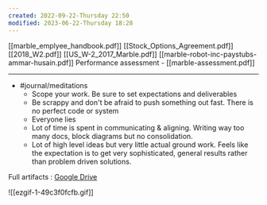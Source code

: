 ```yaml
---
created: 2022-09-22-Thursday 22:50
modified: 2023-06-22-Thursday 18:28
---
```


[[marble_emplyee_handbook.pdf]]
[[Stock_Options_Agreement.pdf]]
[[2018_W2.pdf]]
[[US_W-2_2017_Marble.pdf]]
[[marble-robot-inc-paystubs-ammar-husain.pdf]]
Performance assessment - [[marble-assessment.pdf]]

---

- #journal/meditations
	- Scope your work. Be sure to set expectations and deliverables
	- Be scrappy and don't be afraid to push something out fast. There is no perfect code or system
	- Everyone lies
	- Lot of time is spent in communicating & aligning. Writing way too many docs, block diagrams but no consolidation.
	- Lot of high level ideas but very little actual ground work. Feels like the expectation is to get very sophisticated, general results rather than problem driven solutions.

Full artifacts : [Google Drive](https://drive.google.com/open?id=1Z0X03fkPBwx99xnxGPqY5klSFC2bAq3k&authuser=mrahusain%40gmail.com&usp=drive_fs)

![[ezgif-1-49c3f0fcfb.gif]]
